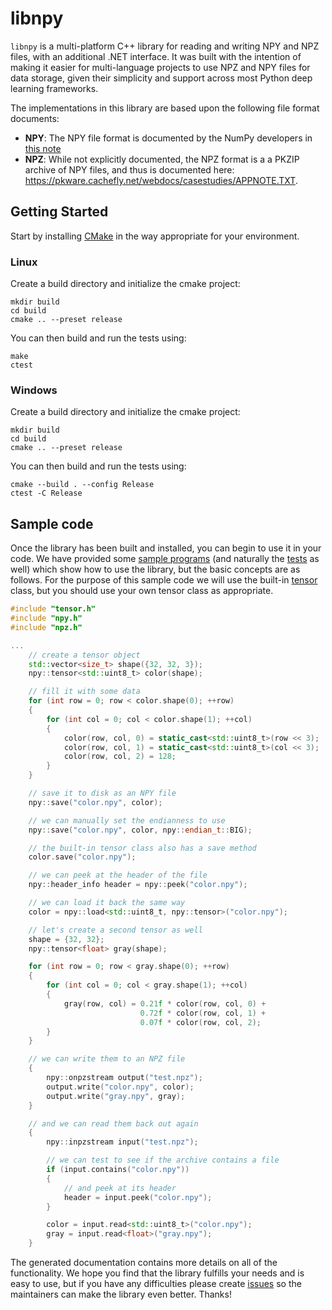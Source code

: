# libnpy

`libnpy` is a multi-platform C++ library for reading and writing NPY and
NPZ files, with an additional .NET interface. It was built with the 
intention of making it easier for multi-language projects to use NPZ and
NPY files for data storage, given their simplicity and support across
most Python deep learning frameworks.

The implementations in this library are based upon the following file
format documents:
- **NPY**: The NPY file format is documented by the NumPy developers
           in [this note](https://docs.scipy.org/doc/numpy/reference/generated/numpy.lib.format.html)
- **NPZ**: While not explicitly documented, the NPZ format is a
           a PKZIP archive of NPY files, and thus is documented
           here: https://pkware.cachefly.net/webdocs/casestudies/APPNOTE.TXT.

## Getting Started

Start by installing [CMake](https://cmake.org/) in the way appropriate for your
environment.

### Linux

Create a build directory and initialize the cmake project:

    mkdir build
    cd build
    cmake .. --preset release

You can then build and run the tests using:

    make
    ctest

### Windows

Create a build directory and initialize the cmake project:

    mkdir build
    cd build
    cmake .. --preset release

You can then build and run the tests using:

    cmake --build . --config Release
    ctest -C Release

## Sample code

Once the library has been built and installed, you can begin to use it
in your code. We have provided some
[sample programs](https://github.com/matajoh/libnpy/tree/main/samples)
(and naturally the [tests](https://github.com/matajoh/libnpy/tree/main/test)
as well) which show how to use the library, but the basic concepts are as follows.
For the purpose of this sample code we will use the built-in [tensor](src/tensor.h)
class, but you should use your own tensor class as appropriate.

```C++
#include "tensor.h"
#include "npy.h"
#include "npz.h"

...
    // create a tensor object
    std::vector<size_t> shape({32, 32, 3});
    npy::tensor<std::uint8_t> color(shape);

    // fill it with some data
    for (int row = 0; row < color.shape(0); ++row)
    {
        for (int col = 0; col < color.shape(1); ++col)
        {
            color(row, col, 0) = static_cast<std::uint8_t>(row << 3);
            color(row, col, 1) = static_cast<std::uint8_t>(col << 3);
            color(row, col, 2) = 128;
        }
    }

    // save it to disk as an NPY file
    npy::save("color.npy", color);

    // we can manually set the endianness to use
    npy::save("color.npy", color, npy::endian_t::BIG);

    // the built-in tensor class also has a save method
    color.save("color.npy");

    // we can peek at the header of the file
    npy::header_info header = npy::peek("color.npy");

    // we can load it back the same way
    color = npy::load<std::uint8_t, npy::tensor>("color.npy");

    // let's create a second tensor as well
    shape = {32, 32};
    npy::tensor<float> gray(shape);

    for (int row = 0; row < gray.shape(0); ++row)
    {
        for (int col = 0; col < gray.shape(1); ++col)
        {
            gray(row, col) = 0.21f * color(row, col, 0) +
                             0.72f * color(row, col, 1) +
                             0.07f * color(row, col, 2);
        }
    }

    // we can write them to an NPZ file
    {
        npy::onpzstream output("test.npz");
        output.write("color.npy", color);
        output.write("gray.npy", gray);
    }

    // and we can read them back out again
    {
        npy::inpzstream input("test.npz");

        // we can test to see if the archive contains a file
        if (input.contains("color.npy"))
        {
            // and peek at its header
            header = input.peek("color.npy");
        }

        color = input.read<std::uint8_t>("color.npy");
        gray = input.read<float>("gray.npy");
    }
```

The generated documentation contains more details on all of the functionality.
We hope you find that the library fulfills your needs and is easy to use, but
if you have any difficulties please create
[issues](https://github.com/matajoh/libnpy/issues) so the maintainers can make
the library even better. Thanks!
